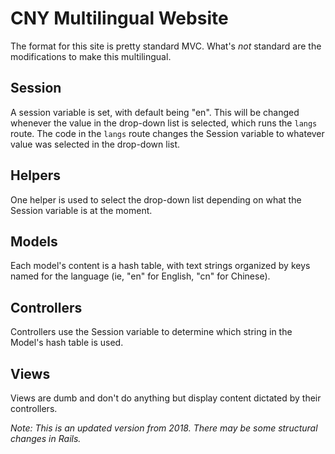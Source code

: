 # CNY Multilingual Website

The format for this site is pretty standard MVC. What's *not* standard are the modifications to make this multilingual.

## Session
A session variable is set, with default being "en". This will be changed whenever the value in the drop-down list is selected, which runs the `langs` route. The code in the `langs` route changes the Session variable to whatever value was selected in the drop-down list.

## Helpers
One helper is used to select the drop-down list depending on what the Session variable is at the moment.

## Models
Each model's content is a hash table, with text strings organized by keys named for the language (ie, "en" for English, "cn" for Chinese).

## Controllers
Controllers use the Session variable to determine which string in the Model's hash table is used.

## Views
Views are dumb and don't do anything but display content dictated by their controllers.

*Note: This is an updated version from 2018. There may be some structural changes in Rails.*
